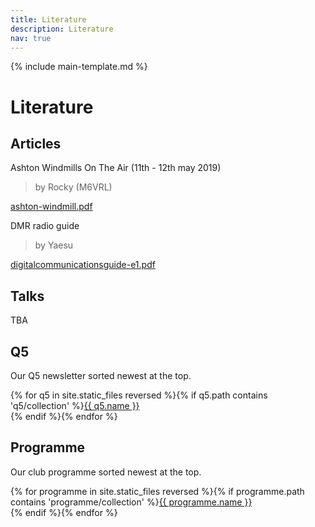 ```yaml
---
title: Literature
description: Literature
nav: true
---
```


{% include main-template.md %}

# Literature

## Articles

Ashton Windmills On The Air (11th - 12th may 2019)
> by Rocky (M6VRL)

<a href="{{ site.baseurl }}/assets/articles/ashton-windmill.pdf" target="_blank">ashton-windmill.pdf</a>

DMR radio guide
> by Yaesu

<a href="{{ site.baseurl }}/assets/articles/digitalcommunicationsguide-e1.pdf" target="_blank">digitalcommunicationsguide-e1.pdf</a>

## Talks

TBA

## Q5

Our Q5 newsletter sorted newest at the top.

{% for q5 in site.static_files reversed %}{% if q5.path contains 'q5/collection' %}<a href="{{ site.baseurl }}{{ q5.path }}" target="_blank">{{ q5.name }}</a><br/>{% endif %}{% endfor %}

## Programme

Our club programme sorted newest at the top.

{% for programme in site.static_files reversed %}{% if programme.path contains 'programme/collection' %}<a href="{{ site.baseurl }}{{ programme.path }}" target="_blank">{{ programme.name }}</a><br/>{% endif %}{% endfor %}